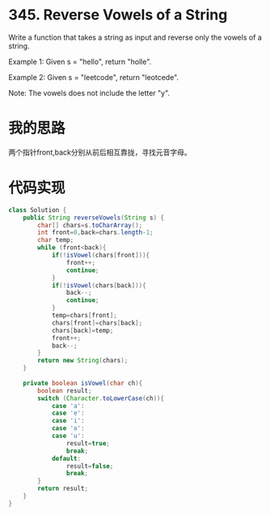 ﻿# 345. Reverse Vowels of a String

Write a function that takes a string as input and reverse only the vowels of a string.

Example 1:
Given s = "hello", return "holle".

Example 2:
Given s = "leetcode", return "leotcede".

Note:
The vowels does not include the letter "y".

# 我的思路

两个指针front,back分别从前后相互靠拢，寻找元音字母。

# 代码实现

```java
class Solution {
    public String reverseVowels(String s) {
        char[] chars=s.toCharArray();
        int front=0,back=chars.length-1;
        char temp;
        while (front<back){
            if(!isVowel(chars[front])){
                front++;
                continue;
            }
            if(!isVowel(chars[back])){
                back--;
                continue;
            }
            temp=chars[front];
            chars[front]=chars[back];
            chars[back]=temp;
            front++;
            back--;
        }
        return new String(chars);
    }
    
    private boolean isVowel(char ch){
        boolean result;
        switch (Character.toLowerCase(ch)){
            case 'a':
            case 'e':
            case 'i':
            case 'o':
            case 'u':
                result=true;
                break;
            default:
                result=false;
                break;
        }
        return result;
    }
}
```




